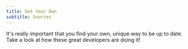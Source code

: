 ```yaml
---
title: Get Your Own
subtitle: Sources
---
```


It's really important that you find your own, unique way to be up to date. Take a look at how these great developers are doing it!